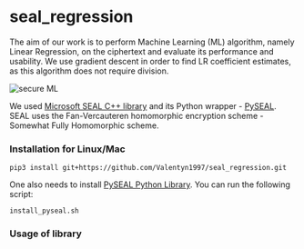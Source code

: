 # seal_regression

The aim of our work is to perform Machine Learning (ML) algorithm, namely Linear Regression, on the ciphertext and evaluate its performance and usability. We use gradient descent in order to find LR coefficient estimates, as this algorithm does not require division.

![secure ML](https://github.com/Valentyn1997/seal_regression/raw/master/secure_ML_scheme.png)

We used [Microsoft SEAL C++ library](https://www.microsoft.com/en-us/research/project/microsoft-seal/) and its Python wrapper - [PySEAL](https://github.com/Lab41/PySEAL). SEAL uses the Fan-Vercauteren homomorphic encryption scheme - Somewhat Fully Homomorphic scheme.

### Installation for Linux/Mac
```
pip3 install git+https://github.com/Valentyn1997/seal_regression.git
```
One also needs to install [PySEAL Python Library](https://github.com/Lab41/PySEAL). You can run the following script:
```
install_pyseal.sh
```

### Usage of library

